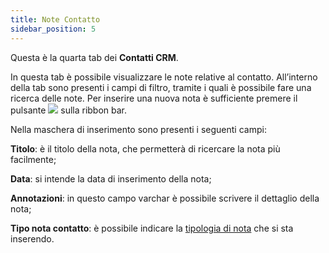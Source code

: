 ```yaml
---
title: Note Contatto
sidebar_position: 5
---
```


Questa è la quarta tab dei **Contatti CRM**.

In questa tab è possibile visualizzare le note relative al contatto.
All’interno della tab sono presenti i campi di filtro, tramite i quali è possibile fare una ricerca delle note.
Per inserire una nuova nota è sufficiente premere il pulsante ![](/img/neutral/common/new.png) sulla ribbon bar. 

Nella maschera di inserimento sono presenti i seguenti campi:

**Titolo**: è il titolo della nota, che permetterà di ricercare la nota più facilmente;

**Data**: si intende la data di inserimento della nota;

**Annotazioni**: in questo campo varchar è possibile scrivere il dettaglio della nota;

**Tipo nota contatto**: è possibile indicare la [tipologia di nota](/docs/configurations/tables/crm/contacts/contact-note-type) che si sta inserendo.
